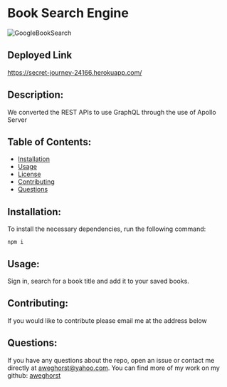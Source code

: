 # Book Search Engine
  
  
  
  ![GoogleBookSearch](https://user-images.githubusercontent.com/80176140/128644100-e586b0a6-c044-480e-8904-6e096c2abfda.png)

  
  ## Deployed Link
  
  https://secret-journey-24166.herokuapp.com/

  ## Description:

  We converted the REST APIs to use GraphQL through the use of Apollo Server

  ## Table of Contents:

  - [Installation](#installation)
  - [Usage](#usage)
  - [License](#license)
  - [Contributing](#contributing)
  - [Questions](#questions)

  ## Installation:
  
  To install the necessary dependencies, run the following command:

  ```
  npm i
  ```

  ## Usage:

  Sign in, search for a book title and add it to your saved books.

  ## Contributing:

  If you would like to contribute please email me at the address below

  ## Questions:

  If you have any questions about the repo, open an issue or contact me directly at aweghorst@yahoo.com.  You can find more of my work on my github: [aweghorst](http://www.github.com/aweghorst)
  
